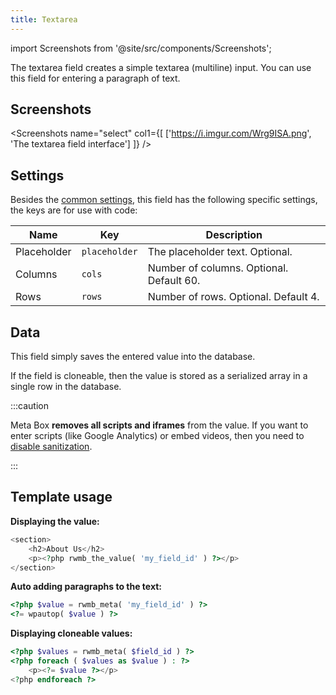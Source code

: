 ```yaml
---
title: Textarea
---
```


import Screenshots from '@site/src/components/Screenshots';

The textarea field creates a simple textarea (multiline) input. You can use this field for entering a paragraph of text.

## Screenshots

<Screenshots name="select" col1={[
    ['https://i.imgur.com/Wrg9ISA.png', 'The textarea field interface']
]} />

## Settings

Besides the [common settings](/field-settings/), this field has the following specific settings, the keys are for use with code:

Name | Key | Description
--- | --- | ---
Placeholder | `placeholder` | The placeholder text. Optional.
Columns | `cols` | Number of columns. Optional. Default 60.
Rows | `rows` | Number of rows. Optional. Default 4.

## Data

This field simply saves the entered value into the database.

If the field is cloneable, then the value is stored as a serialized array in a single row in the database.

:::caution

Meta Box **removes all scripts and iframes** from the value. If you want to enter scripts (like Google Analytics) or embed videos, then you need to [disable sanitization](/sanitization/#bypass-the-sanitization).

:::

## Template usage

**Displaying the value:**

```php
<section>
    <h2>About Us</h2>
    <p><?php rwmb_the_value( 'my_field_id' ) ?></p>
</section>
```

**Auto adding paragraphs to the text:**

```php
<?php $value = rwmb_meta( 'my_field_id' ) ?>
<?= wpautop( $value ) ?>
```

**Displaying cloneable values:**

```php
<?php $values = rwmb_meta( $field_id ) ?>
<?php foreach ( $values as $value ) : ?>
    <p><?= $value ?></p>
<?php endforeach ?>
```
